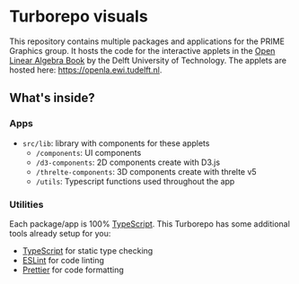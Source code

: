 # Turborepo visuals

This repository contains multiple packages and applications for the PRIME Graphics group. It hosts the code for the interactive applets in the [Open Linear Algebra Book](https://dbalague.pages.ewi.tudelft.nl/openlabook/index.html) by the Delft University of Technology. The applets are hosted here: https://openla.ewi.tudelft.nl.

## What's inside?

### Apps

- `src/lib`: library with components for these applets
  - `/components`: UI components
  - `/d3-components`: 2D components create with D3.js
  - `/threlte-components`: 3D components create with threlte v5
  - `/utils`: Typescript functions used throughout the app

### Utilities

Each package/app is 100% [TypeScript](https://www.typescriptlang.org/).
This Turborepo has some additional tools already setup for you:

- [TypeScript](https://www.typescriptlang.org/) for static type checking
- [ESLint](https://eslint.org/) for code linting
- [Prettier](https://prettier.io) for code formatting
